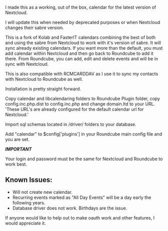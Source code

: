 I made this as a working, out of the box, calendar for the latest version of Nextcloud.

I will update this when needed by deprecated purposes or when Nextcloud changes their sabre version.

This is a fork of Kolab and FasterIT calendars combining the best of both and using the sabre from Nextcloud to work with it's version of sabre. It will sync already existing calendars. If you want more than the default, you must add calendar within Nextcloud
and then go back to Roundcube to add it there. From Roundcube, you can add, edit and delete events and will be in sync
with Nextcloud.

This is also compatible with RCMCARDDAV as I use it to sync my contacts with Nextcloud to Roundcube as well.

Installation is pretty straight forward.

Copy calendar and libcalendaring folders to Roundcube Plugin folder, copy config.inc.php.dist to config.inc.php and change domain.ltd to your URL. 'These URL's are already configured for the default calendar url for Nextcloud.'

Import sql schemas located in /driver/ folders to your database.

Add "calendar" to $config['plugins'] in your Roundcube main config file and you are set.

***IMPORTANT***

Your login and password must be the same for Nextcloud and Roundcube to work best.

Known Issues:
-------
* Will not create new calendar.
* Recurring events marked as "All Day Events" will be a day early the following years.
* Database driver does not work. Birthdays are the issue.

If anyone would like to help out to make oauth work and other features, I would appreciate it.

